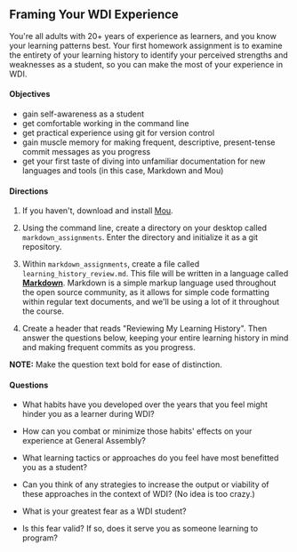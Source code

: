 ## Framing Your WDI Experience

You're all adults with 20+ years of experience as learners, and you know your learning patterns best. Your first homework assignment is to examine the entirety of your learning history to identify your perceived strengths and weaknesses as a student, so you can make the most of your experience in WDI. 

#### Objectives
  - gain self-awareness as a student
  - get comfortable working in the command line
  - get practical experience using git for version control
  - gain muscle memory for making frequent, descriptive, present-tense commit messages as you progress
  - get your first taste of diving into unfamiliar documentation for new languages and tools (in this case, Markdown and Mou)

#### Directions

1. If you haven't, download and install [Mou](http://mouapp.com/).

1. Using the command line, create a directory on your desktop called `markdown_assignments`. Enter the directory and initialize it as a git repository. 
1. Within `markdown_assignments`, create a file called `learning_history_review.md`. This file will be written in a language called __[Markdown](http://daringfireball.net/projects/markdown/syntax)__. Markdown is a simple markup language used throughout the open source community, as it allows for simple code formatting within regular text documents, and we'll be using a lot of it throughout the course.

1. Create a header that reads "Reviewing My Learning History". Then answer the questions below, keeping your entire learning history in mind and making frequent commits as you progress.

__NOTE:__ Make the question text bold for ease of distinction. 

#### Questions

* What habits have you developed over the years that you feel might hinder you as a learner during WDI?

* How can you combat or minimize those habits' effects on your experience at General Assembly?

* What learning tactics or approaches do you feel have most benefitted you as a student? 

* Can you think of any strategies to increase the output or viability of these approaches in the context of WDI? (No idea is too crazy.)

* What is your greatest fear as a WDI student? 

* Is this fear valid? If so, does it serve you as someone learning to program?


